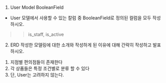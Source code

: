 1. User Model BooleanField
- User 모델에서 사용할 수 있는 칼럼 중 BooleanField로 정의된 컬럼을 모두 작성하시오.
>> is_staff, is_active

2. ERD
작성한 모델링에 대한 소개와 작성하게 된 이유에 대해 간략히 작성하고 발표하시오.

1) 지점별 편의점들이 존재한다
2) 각 상품들은 특정 조건별로 분류 할 수 있다
3) 단, User는 고려하지 않는다.
